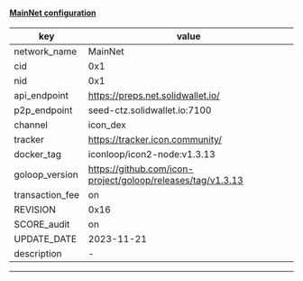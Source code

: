 #### [MainNet configuration](https://networkinfo.solidwallet.io/node_info/MainNet/default_configure.yml)
|key|value|
|---|---|
|network_name|MainNet|
|cid|0x1|
|nid|0x1|
|api_endpoint|https://preps.net.solidwallet.io/|
|p2p_endpoint|seed-ctz.solidwallet.io:7100|
|channel|icon_dex|
|tracker|https://tracker.icon.community/|
|docker_tag|iconloop/icon2-node:v1.3.13|
|goloop_version|https://github.com/icon-project/goloop/releases/tag/v1.3.13|
|transaction_fee|on|
|REVISION|0x16|
|SCORE_audit|on|
|UPDATE_DATE|2023-11-21|
|description|-|
---
